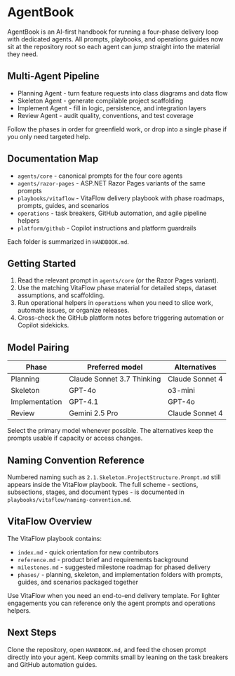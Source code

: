 # AgentBook

AgentBook is an AI-first handbook for running a four-phase delivery loop with dedicated agents. All prompts, playbooks, and operations guides now sit at the repository root so each agent can jump straight into the material they need.

## Multi-Agent Pipeline
- Planning Agent - turn feature requests into class diagrams and data flow
- Skeleton Agent - generate compilable project scaffolding
- Implement Agent - fill in logic, persistence, and integration layers
- Review Agent - audit quality, conventions, and test coverage

Follow the phases in order for greenfield work, or drop into a single phase if you only need targeted help.

## Documentation Map
- `agents/core` - canonical prompts for the four core agents
- `agents/razor-pages` - ASP.NET Razor Pages variants of the same prompts
- `playbooks/vitaflow` - VitaFlow delivery playbook with phase roadmaps, prompts, guides, and scenarios
- `operations` - task breakers, GitHub automation, and agile pipeline helpers
- `platform/github` - Copilot instructions and platform guardrails

Each folder is summarized in `HANDBOOK.md`.

## Getting Started
1. Read the relevant prompt in `agents/core` (or the Razor Pages variant).
2. Use the matching VitaFlow phase material for detailed steps, dataset assumptions, and scaffolding.
3. Run operational helpers in `operations` when you need to slice work, automate issues, or organize releases.
4. Cross-check the GitHub platform notes before triggering automation or Copilot sidekicks.

## Model Pairing
| Phase         | Preferred model            | Alternatives |
|---------------|---------------------------|--------------|
| Planning      | Claude Sonnet 3.7 Thinking | Claude Sonnet 4 |
| Skeleton      | GPT-4o                     | o3-mini |
| Implementation| GPT-4.1                    | GPT-4o |
| Review        | Gemini 2.5 Pro             | Claude Sonnet 4 |

Select the primary model whenever possible. The alternatives keep the prompts usable if capacity or access changes.

## Naming Convention Reference
Numbered naming such as `2.1.Skeleton.ProjectStructure.Prompt.md` still appears inside the VitaFlow playbook. The full scheme - sections, subsections, stages, and document types - is documented in `playbooks/vitaflow/naming-convention.md`.

## VitaFlow Overview
The VitaFlow playbook contains:
- `index.md` - quick orientation for new contributors
- `reference.md` - product brief and requirements background
- `milestones.md` - suggested milestone roadmap for phased delivery
- `phases/` - planning, skeleton, and implementation folders with prompts, guides, and scenarios packaged together

Use VitaFlow when you need an end-to-end delivery template. For lighter engagements you can reference only the agent prompts and operations helpers.

## Next Steps
Clone the repository, open `HANDBOOK.md`, and feed the chosen prompt directly into your agent. Keep commits small by leaning on the task breakers and GitHub automation guides.
